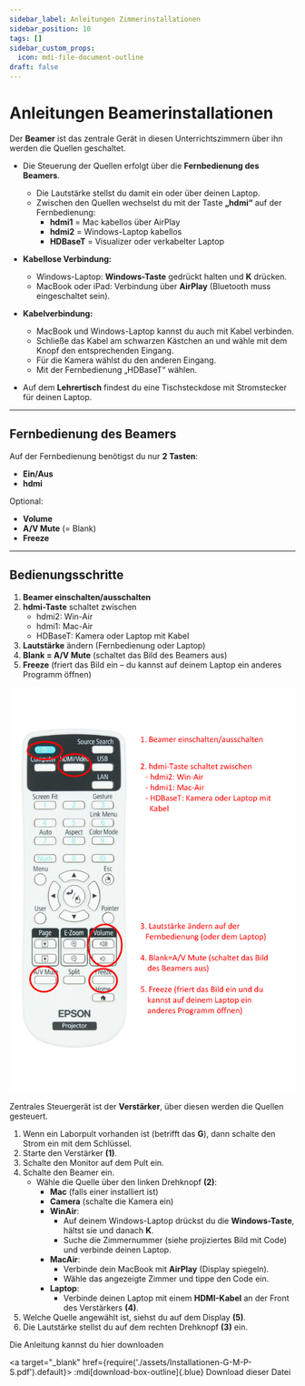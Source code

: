 ```yaml
---
sidebar_label: Anleitungen Zimmerinstallationen
sidebar_position: 10
tags: []
sidebar_custom_props:
  icon: mdi-file-document-outline
draft: false
---
```


# Anleitungen Beamerinstallationen

<Tabs groupId="gebäude">
  <TabItem value="d" label="Gebäude A,D">

Der **Beamer** ist das zentrale Gerät in diesen Unterrichtszimmern über ihn werden die Quellen geschaltet.

- Die Steuerung der Quellen erfolgt über die **Fernbedienung des Beamers**.  
  - Die Lautstärke stellst du damit ein oder über deinen Laptop.  
  - Zwischen den Quellen wechselst du mit der Taste **„hdmi“** auf der Fernbedienung:  
    - **hdmi1** = Mac kabellos über AirPlay  
    - **hdmi2** = Windows-Laptop kabellos  
    - **HDBaseT** = Visualizer oder verkabelter Laptop  

- **Kabellose Verbindung:**  
  - Windows-Laptop: **Windows-Taste** gedrückt halten und **K** drücken.  
  - MacBook oder iPad: Verbindung über **AirPlay** (Bluetooth muss eingeschaltet sein).  

- **Kabelverbindung:**  
  - MacBook und Windows-Laptop kannst du auch mit Kabel verbinden.  
  - Schließe das Kabel am schwarzen Kästchen an und wähle mit dem Knopf den entsprechenden Eingang.  
  - Für die Kamera wählst du den anderen Eingang.  
  - Mit der Fernbedienung „HDBaseT“ wählen.  

- Auf dem **Lehrertisch** findest du eine Tischsteckdose mit Stromstecker für deinen Laptop.  

---

## Fernbedienung des Beamers

Auf der Fernbedienung benötigst du nur **2 Tasten**:  
- **Ein/Aus**  
- **hdmi**  

Optional:  
- **Volume**  
- **A/V Mute** (= Blank)  
- **Freeze**

---

## Bedienungsschritte

1. **Beamer einschalten/ausschalten**
2. **hdmi-Taste** schaltet zwischen  
   - hdmi2: Win-Air  
   - hdmi1: Mac-Air  
   - HDBaseT: Kamera oder Laptop mit Kabel  
3. **Lautstärke** ändern (Fernbedienung oder Laptop)  
4. **Blank = A/V Mute** (schaltet das Bild des Beamers aus)  
5. **Freeze** (friert das Bild ein – du kannst auf deinem Laptop ein anderes Programm öffnen)

![](FB-Beamer.png)

  </TabItem>
  <TabItem value="p" label="Gebäude G,M,P,S">

Zentrales Steuergerät ist der **Verstärker**, über diesen werden die Quellen gesteuert.

1. Wenn ein Laborpult vorhanden ist (betrifft das **G**), dann schalte den Strom ein mit dem Schlüssel.
2. Starte den Verstärker **(1)**.
3. Schalte den Monitor auf dem Pult ein.
4. Schalte den Beamer ein.  
   - Wähle die Quelle über den linken Drehknopf **(2)**:  
     - **Mac** (falls einer installiert ist)  
     - **Camera** (schalte die Kamera ein)  
     - **WinAir**:  
       - Auf deinem Windows-Laptop drückst du die **Windows-Taste**, hältst sie und danach **K**.  
       - Suche die Zimmernummer (siehe projiziertes Bild mit Code) und verbinde deinen Laptop.  
     - **MacAir**:  
       - Verbinde dein MacBook mit **AirPlay** (Display spiegeln).  
       - Wähle das angezeigte Zimmer und tippe den Code ein.  
     - **Laptop**:  
       - Verbinde deinen Laptop mit einem **HDMI-Kabel** an der Front des Verstärkers **(4)**.  
5. Welche Quelle angewählt ist, siehst du auf dem Display **(5)**.
6. Die Lautstärke stellst du auf dem rechten Drehknopf **(3)** ein.

Die Anleitung kannst du hier downloaden

<a target="\_blank" href={require('./assets/Installationen-G-M-P-S.pdf').default}>
   :mdi[download-box-outline]{.blue} Download dieser Datei
</a>

  </TabItem>
</Tabs>
